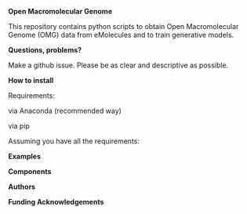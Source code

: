 **Open Macromolecular Genome**

This repository contains python scripts to obtain Open Macromolecular Genome (OMG) data 
from eMolecules and to train generative models.

**Questions, problems?**

Make a github issue. Please be as clear and descriptive as possible.

**How to install**

Requirements:

via Anaconda (recommended way)

via pip

Assuming you have all the requirements:

**Examples**

**Components**

**Authors**

**Funding Acknowledgements**





